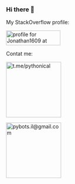 ### Hi there 👋
My StackOverflow profile:

<a href="https://stackoverflow.com/users/14088251/jonathan1609"><img src="https://stackoverflow.com/users/flair/14088251.png" width="148" height="40" alt="profile for Jonathan1609 at Stack Overflow, Q&amp;A for professional and enthusiast programmers" title="profile for Jonathan1609 at Stack Overflow, Q&amp;A for professional and enthusiast programmers"></a>

Contat me:

<a href="https://t.me/pythonical"><img alt="t.me/pythonical" src="https://img.shields.io/badge/Telegram-2CA5E0?style=for-the-badge&logo=telegram&logoColor=white" width=150/></a>

<a href="mailto:pybots.il@gmail.com"><img alt="pybots.il@gmail.com" src="https://img.shields.io/badge/Gmail-D14836?style=for-the-badge&logo=gmail&logoColor=white" width=150/></a>
